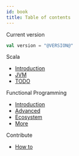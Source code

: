 ```yaml
---
id: book
title: Table of contents
---
```


Current version

```scala
val version = "@VERSION@"
```

Scala

* [Introduction](https://niqdev.github.io/scala-fp/docs/scala)
* [JVM](https://niqdev.github.io/scala-fp/docs/jvm)
* [TODO](https://niqdev.github.io/scala-fp/docs/scala-todo)

Functional Programming

* [Introduction](https://niqdev.github.io/scala-fp/docs/fp-intro)
* [Advanced](https://niqdev.github.io/scala-fp/docs/fp-advanced)
* [Ecosystem](https://niqdev.github.io/scala-fp/docs/fp-ecosystem)
* [More](https://niqdev.github.io/scala-fp/docs/fp-more)

Contribute

* [How to](https://niqdev.github.io/scala-fp/docs/contribute)

